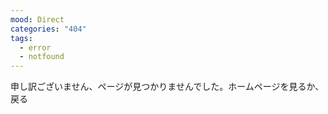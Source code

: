 ```yaml
---
mood: Direct
categories: "404"
tags:
  - error
  - notfound
---
```

申し訳ございません、ページが見つかりませんでした。ホームページを見るか、戻る